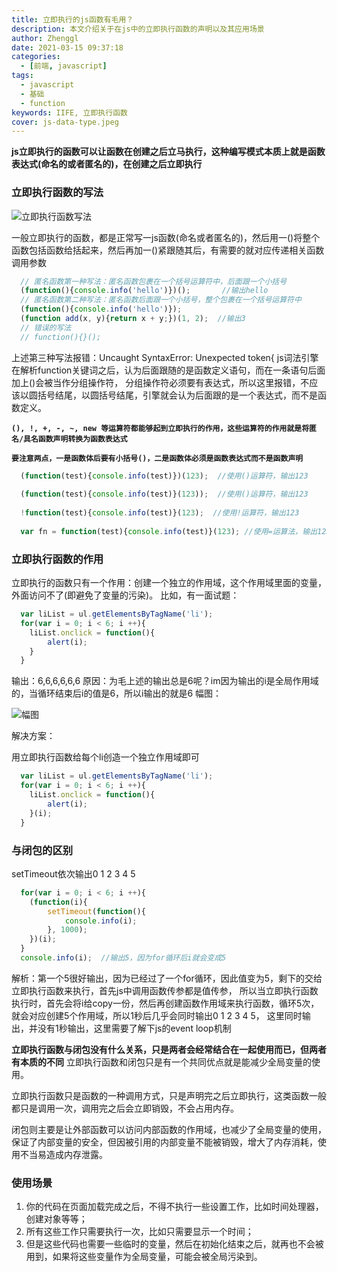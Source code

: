 ```yaml
---
title: 立即执行的js函数有毛用？
description: 本文介绍关于在js中的立即执行函数的声明以及其应用场景
author: Zhenggl
date: 2021-03-15 09:37:18
categories:
  - [前端, javascript]
tags:
  - javascript
  - 基础
  - function
keywords: IIFE, 立即执行函数
cover: js-data-type.jpeg
---
```


**js立即执行的函数可以让函数在创建之后立马执行，这种编写模式本质上就是函数表达式(命名的或者匿名的)，在创建之后立即执行**

### 立即执行函数的写法

![立即执行函数写法](immedialtely-js.png)

一般立即执行的函数，都是正常写一js函数(命名或者匿名的)，然后用一()将整个函数包括函数给括起来，然后再加一()紧跟随其后，有需要的就对应传递相关函数调用参数

```javascript
  // 匿名函数第一种写法：匿名函数包裹在一个括号运算符中，后面跟一个小括号
  (function(){console.info('hello')})();       //输出hello
  // 匿名函数第二种写法：匿名函数后面跟一个小括号，整个包裹在一个括号运算符中
  (function(){console.info('hello')});
  (function add(x, y){return x + y;})(1, 2);  //输出3
  // 错误的写法
  // function(){}();
```
上述第三种写法报错：Uncaught SyntaxError: Unexpected token{
js词法引擎在解析function关键词之后，认为后面跟随的是函数定义语句，而在一条语句后面加上()会被当作分组操作符，
分组操作符必须要有表达式，所以这里报错，不应该以圆括号结尾，以圆括号结尾，引擎就会认为后面跟的是一个表达式，而不是函数定义。

**`(), !, +, -, ~, new 等运算符都能够起到立即执行的作用，这些运算符的作用就是将匿名/具名函数声明转换为函数表达式`**

**`要注意两点，一是函数体后要有小括号()，二是函数体必须是函数表达式而不是函数声明`**
```javascript
  (function(test){console.info(test)})(123);  //使用()运算符，输出123
  
  (function(test){console.info(test)}(123));  //使用()运算符，输出123
  
  !function(test){console.info(test)}(123);  //使用!运算符，输出123
  
  var fn = function(test){console.info(test)}(123); //使用=运算法，输出123
```

### 立即执行函数的作用
立即执行的函数只有一个作用：创建一个独立的作用域，这个作用域里面的变量，外面访问不了(即避免了变量的污染)。
比如，有一面试题：
```javascript
  var liList = ul.getElementsByTagName('li');
  for(var i = 0; i < 6; i ++){
  	liList.onclick = function(){
  		alert(i);
  	}
  }
```
输出：6,6,6,6,6,6
原因：为毛上述的输出总是6呢？im因为输出的i是全局作用域的，当循环结束后i的值是6，所以i输出的就是6
幅图：

![幅图](immediately-js-result.png)

解决方案：

用立即执行函数给每个li创造一个独立作用域即可
```javascript
  var liList = ul.getElementsByTagName('li');
  for(var i = 0; i < 6; i ++){
  	liList.onclick = function(){
  		alert(i);
  	}(i);
  }
```
### 与闭包的区别
setTimeout依次输出0 1 2 3 4 5
```javascript
  for(var i = 0; i < 6; i ++){
	(function(i){
		setTimeout(function(){
			console.info(i);
		}, 1000);
	})(i);
  }
  console.info(i);  //输出5，因为for循环后i就会变成5
```
解析：第一个5很好输出，因为已经过了一个for循环，因此值变为5，剩下的交给立即执行函数来执行，首先js中调用函数传参都是值传参，
所以当立即执行函数执行时，首先会将i给copy一份，然后再创建函数作用域来执行函数，循环5次，就会对应创建5个作用域，所以1秒后几乎会同时输出0 1 2 3 4 5，
这里同时输出，并没有1秒输出，这里需要了解下js的event loop机制

**立即执行函数与闭包没有什么关系，只是两者会经常结合在一起使用而已，但两者有本质的不同**
立即执行函数和闭包只是有一个共同优点就是能减少全局变量的使用。

立即执行函数只是函数的一种调用方式，只是声明完之后立即执行，这类函数一般都只是调用一次，调用完之后会立即销毁，不会占用内存。

闭包则主要是让外部函数可以访问内部函数的作用域，也减少了全局变量的使用，保证了内部变量的安全，但因被引用的内部变量不能被销毁，增大了内存消耗，使用不当易造成内存泄露。

### 使用场景
1. 你的代码在页面加载完成之后，不得不执行一些设置工作，比如时间处理器，创建对象等等；
2. 所有这些工作只需要执行一次，比如只需要显示一个时间；
3. 但是这些代码也需要一些临时的变量，然后在初始化结束之后，就再也不会被用到，如果将这些变量作为全局变量，可能会被全局污染到。
